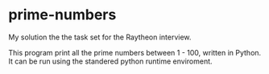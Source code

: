 # prime-numbers
My solution the the task set for the Raytheon interview.

This program print all the prime numbers between 1 - 100, written in Python. It can be run using the standered python runtime enviroment.
